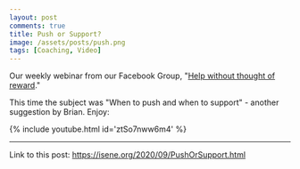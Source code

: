 ```yaml
---
layout: post
comments: true
title: Push or Support?
image: /assets/posts/push.png
tags: [Coaching, Video]
---
```


Our weekly webinar from our Facebook Group, "[Help without thought of
reward](https://www.facebook.com/groups/300454157896878)."

This time the subject was "When to push and when to support" - another
suggestion by Brian. Enjoy:

{% include youtube.html id='ztSo7nww6m4' %}

---
Link to this post: <https://isene.org/2020/09/PushOrSupport.html>
